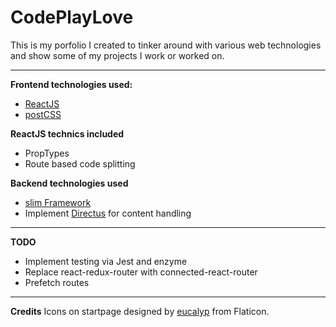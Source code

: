 #  CodePlayLove

This is my porfolio I created to tinker around with various web technologies and show some of my projects I work or worked on.

----------
**Frontend technologies used:**
 - [ReactJS](https://reactjs.org/)
 - [postCSS](http://postcss.org/)

**ReactJS technics included**
- PropTypes
- Route based code splitting

**Backend technologies used**

- [slim Framework](https://www.slimframework.com/)
- Implement [Directus](https://getdirectus.com/) for content handling
----------
**TODO**

- Implement testing via Jest and enzyme
- Replace react-redux-router with connected-react-router
- Prefetch routes

----------
**Credits**
Icons on startpage designed by  [eucalyp](https://www.flaticon.com/authors/eucalyp "eucalyp @ Flatcion.com")  from Flaticon.
